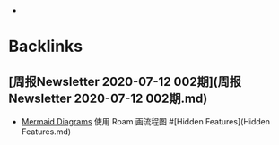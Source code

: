 - 

# Backlinks
## [周报Newsletter 2020-07-12 002期](周报Newsletter 2020-07-12 002期.md)
- [Mermaid Diagrams](https://roamresearch.com/#/app/help/page/kw78QlSZ6) 使用 Roam 画流程图 #[Hidden Features](Hidden Features.md)

